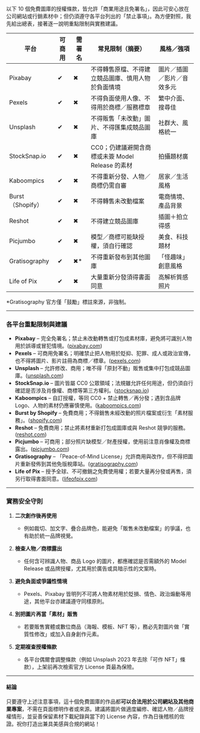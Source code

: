 以下 10 個免費圖庫的授權條款，皆允許「商業用途且免署名」，因此可安心放在公司網站或行銷素材中；但仍須遵守各平台列出的「禁止事項」。為方便對照，我先給出總表，接著逐一說明重點限制與實務建議。

| 平台             | 可商用 | 需署名 | 常見限制（摘要）                          | 風格／強項         |
| -------------- | --- | --- | --------------------------------- | ------------- |
| Pixabay        | ✔   | ✖   | 不得轉售原檔、不得建立競品圖庫、慎用人物於負面情境         | 圖片／插圖／影片／音效多元 |
| Pexels         | ✔   | ✖   | 不得負面使用人像、不得用於商標／服務標章              | 繁中介面、搜尋佳      |
| Unsplash       | ✔   | ✖   | 不得販售「未改動」圖片、不得匯集成競品圖庫             | 社群大、風格統一      |
| StockSnap.io   | ✔   | ✖   | CC0；仍建議避開含商標或未簽 Model Release 的素材 | 拍攝題材廣         |
| Kaboompics     | ✔   | ✖   | 不得重新分發、人物／商標仍需自審                  | 居家／生活風格       |
| Burst（Shopify） | ✔   | ✖   | 不得轉售未改動檔案                         | 電商情境、產品背景     |
| Reshot         | ✔   | ✖   | 不得建立競品圖庫                          | 插圖＋拍立得感       |
| Picjumbo       | ✔   | ✖   | 模型／商標可能缺授權，須自行確認                  | 美食、科技題材       |
| Gratisography  | ✔   | ✖\* | 不得重新發布到其他圖庫                       | 「怪趣味」創意風格     |
| Life of Pix    | ✔   | ✖   | 大量重新分發須得書面同意                      | 高解析質感照片       |

\*Gratisography 官方僅「鼓勵」標註來源，非強制。

---

### 各平台重點限制與建議

* **Pixabay** – 完全免署名；禁止未改動轉售或打包成素材庫，避免將可識別人物用於誤導或冒犯情境。([pixabay.com][1])
* **Pexels** – 可商用免署名；明確禁止把人物用於貶抑、犯罪、成人或政治宣傳，也不得將圖片、影片註冊為商標／標章。([pexels.com][2])
* **Unsplash** – 允許修改、商用；唯不得「原封不動」販售或集中打包成競品圖庫。([unsplash.com][3])
* **StockSnap.io** – 圖片皆屬 CC0 公眾領域；法規雖允許任何用途，但仍須自行確認是否涉及肖像權、商標等第三方權利。([stocksnap.io][4])
* **Kaboompics** – 自訂授權，等同 CC0 + 禁止轉售／再分發；遇到含品牌 Logo、人物的素材仍應審慎使用。([kaboompics.com][5])
* **Burst by Shopify** – 免費商用；不得銷售未經改動的照片檔案或衍生「素材服務」。([shopify.com][6])
* **Reshot** – 免費商用；禁止將素材重新打包成圖庫或與 Reshot 競爭的服務。([reshot.com][7])
* **Picjumbo** – 可商用；部分照片缺模型／財產授權，使用前注意肖像權及商標露出。([picjumbo.com][8])
* **Gratisography** – 「Peace-of-Mind License」允許商用與改作，但不得把圖片重新發佈到其他免版稅庫站。([gratisography.com][9])
* **Life of Pix** – 授予全球、不可撤銷之免費使用權；若要大量再分發或再售，須另行取得書面同意。([lifeofpix.com][10])

---

### 實務安全守則

1. **二次創作後再使用**

   * 例如裁切、加文字、疊合品牌色，能避免「販售未改動檔案」的爭議，也有助於統一品牌視覺。
2. **檢查人物／商標露出**

   * 任何含可辨識人物、商品 Logo 的圖片，都應確認是否需額外的 Model Release 或品牌授權，尤其用於廣告或具暗示性的文案時。
3. **避免負面或爭議性情境**

   * Pexels、Pixabay 皆明列不可將人物素材用於貶損、情色、政治煽動等用途，其他平台亦建議遵守同樣原則。
4. **別把圖片再當「素材」販售**

   * 若要販售實體或數位商品（海報、模板、NFT 等），務必先對圖片做「實質性修改」或加入自身創作元素。
5. **定期複查授權條款**

   * 各平台偶爾會調整條款（例如 Unsplash 2023 年去除「可作 NFT」條款），上架前再次檢索官方 License 頁最為保險。

---

#### 結論

只要遵守上述注意事項，這十個免費圖庫的作品都**可以合法用於公司網站及其他商業專案**，不需在頁面標明作者或來源。建議將圖片做適度編修、確認人物／品牌授權情形，並妥善保留素材下載紀錄與當下的 License 內容，作為日後稽核的佐證。祝你打造出兼具美感與合規的網站！

[1]: https://pixabay.com/service/license-summary/?utm_source=chatgpt.com "Content License Summary - Pixabay"
[2]: https://www.pexels.com/license/?utm_source=chatgpt.com "Free Stock Photo & Video License - Pexels"
[3]: https://unsplash.com/license?utm_source=chatgpt.com "License - Unsplash"
[4]: https://stocksnap.io/license?utm_source=chatgpt.com "License - Stocksnap.io"
[5]: https://kaboompics.com/?utm_source=chatgpt.com "Kaboompics: Free stock photos"
[6]: https://www.shopify.com/stock-photos/licenses/shopify-some-rights-reserved?utm_source=chatgpt.com "Photo License: Burst - Shopify"
[7]: https://www.reshot.com/license/?utm_source=chatgpt.com "License - Reshot"
[8]: https://picjumbo.com/faq-and-terms/?utm_source=chatgpt.com "Free Stock Photos FAQ | picjumbo"
[9]: https://gratisography.com/license/?utm_source=chatgpt.com "The Free Gratisography Photo License"
[10]: https://www.lifeofpix.com/license/?utm_source=chatgpt.com "License | Life of Pix"
